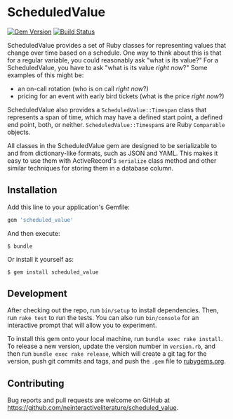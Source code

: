 # ScheduledValue

[![Gem Version](https://badge.fury.io/rb/scheduled_value.svg)](https://badge.fury.io/rb/scheduled_value) [![Build Status](https://travis-ci.org/neinteractiveliterature/scheduled_value.svg?branch=master)](https://travis-ci.org/neinteractiveliterature/scheduled_value)

ScheduledValue provides a set of Ruby classes for representing values that change over time based on a schedule.  One way to think about this is that for a regular variable, you could reasonably ask "what is its value?"  For a ScheduledValue, you have to ask "what is its value *right now*?"  Some examples of this might be:

* an on-call rotation (who is on call *right now*?)
* pricing for an event with early bird tickets (what is the price *right now*?)

ScheduledValue also provides a `ScheduledValue::Timespan` class that represents a span of time, which may have a defined start point, a defined end point, both, or neither.  `ScheduledValue::Timespan`s are Ruby `Comparable` objects.

All classes in the ScheduledValue gem are designed to be serializable to and from dictionary-like formats, such as JSON and YAML.  This makes it easy to use them with ActiveRecord's `serialize` class method and other similar techniques for storing them in a database column.

## Installation

Add this line to your application's Gemfile:

```ruby
gem 'scheduled_value'
```

And then execute:

    $ bundle

Or install it yourself as:

    $ gem install scheduled_value

## Development

After checking out the repo, run `bin/setup` to install dependencies. Then, run `rake test` to run the tests. You can also run `bin/console` for an interactive prompt that will allow you to experiment.

To install this gem onto your local machine, run `bundle exec rake install`. To release a new version, update the version number in `version.rb`, and then run `bundle exec rake release`, which will create a git tag for the version, push git commits and tags, and push the `.gem` file to [rubygems.org](https://rubygems.org).

## Contributing

Bug reports and pull requests are welcome on GitHub at https://github.com/neinteractiveliterature/scheduled_value.
